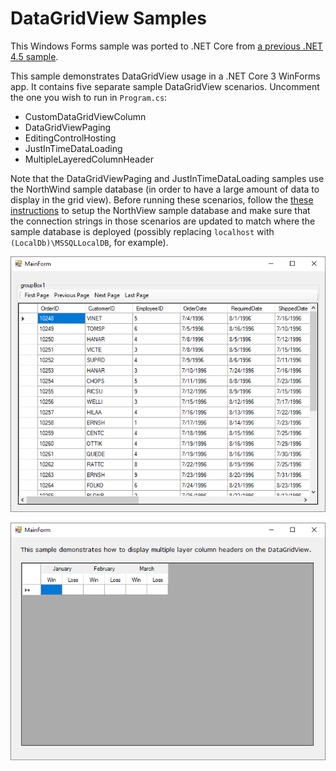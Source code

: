 # DataGridView Samples
This Windows Forms sample was ported to .NET Core from 
[a previous .NET 4.5 sample](https://code.msdn.microsoft.com/windowsdesktop/CSWinFormDataGridView-29783221).

This sample demonstrates DataGridView usage in a .NET Core 3 WinForms app. 
It contains five separate sample DataGridView scenarios. Uncomment the one 
you wish to run in `Program.cs`:

* CustomDataGridViewColumn
* DataGridViewPaging
* EditingControlHosting
* JustInTimeDataLoading
* MultipleLayeredColumnHeader

Note that the DataGridViewPaging and JustInTimeDataLoading samples use the 
NorthWind sample database (in order to have a large amount of data to display 
in the grid view). Before running these scenarios, follow the 
[these instructions](https://docs.microsoft.com/dotnet/framework/data/adonet/sql/linq/downloading-sample-databases) 
to setup the NorthView sample database and make sure that the connection 
strings in those scenarios are updated to match where the sample database 
is deployed (possibly replacing `localhost` with `(LocalDb)\MSSQLLocalDB`, 
for example).

![Screenshot with paging](images/screenshot1.png)

![Screenshot with layered column header](images/screenshot2.png)
